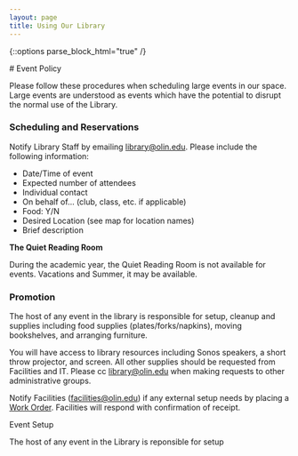 ```yaml
---
layout: page
title: Using Our Library
---
```

{::options parse_block_html="true" /}

<div class="fl w-100 fl w-50-ns pr4-ns pl2-m pr0">
# Event Policy

Please follow these procedures when scheduling large events in our space.  Large events are understood as events which have the potential to disrupt the normal use of the Library. 



### Scheduling and Reservations 

Notify Library Staff by emailing library@olin.edu.  Please include the following information:

- Date/Time of event
- Expected number of attendees
- Individual contact
- On behalf of… (club, class, etc. if applicable)
- Food: Y/N
- Desired Location (see map for location names)
- Brief description 



**The Quiet Reading Room**

During the academic year, the Quiet Reading Room is not available for events.  Vacations and Summer, it may be available.    



### Promotion

The host of any event in the library is responsible for setup, cleanup and supplies including food supplies (plates/forks/napkins), moving bookshelves, and arranging furniture.

You will have access to library resources including Sonos speakers, a short throw projector, and screen. All other supplies should be requested from Facilities and IT. Please cc library@olin.edu when making requests to other administrative groups.  

Notify Facilities (facilities@olin.edu) if any external setup needs by placing a [Work Order](https://app.webtma.net/GenerateRequest.aspx?key=8fMN5Hy6FyxarCurPZiqeTCxGg7U4E25%2fTi8Vlue5RMMiBfVfoDCswiaJa8ifcWq).   Facilities will respond with confirmation of receipt. 



Event Setup

The host of any event in the Library is reponsible for setup

</div>